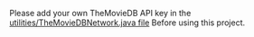 Please add your own TheMovieDB API key in the [utilities/TheMovieDBNetwork.java file](https://github.com/vimalk29/Popular_Movies/blob/master/app/src/main/java/popularmovies/example/com/utilities/TheMovieDBNetwork.java) Before using this project.
